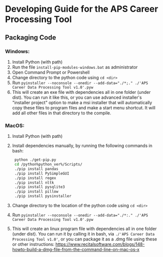 # **Developing Guide for the APS Career Processing Tool**

## **Packaging Code**

### **Windows:**

1. Install Python (with path)
1. Run the file `install-pip-modules-windows.bat` as administrator
1. Open Command Prompt or Powershell
1. Change directory to the python code using `cd <dir>`
1. Run `pyinstaller --noconsole --onedir --add-data="./*;." ./'APS Career Data Processing Tool v1.0'.pyw`
1. This will create an exe file with dependencies all in one folder (under dist). You can run it like this, or you can use advanced installer's "installer project" option 
to make a msi installer that will automatically copy these files to program files and make a start menu shortcut. It will add all other files in that directory to the compile.

### **MacOS:**

1. Install Python (with path)
1. Install dependencies manually, by running the following commands in bash:
    ```bash
     python ./get-pip.py
     cd /python%python_ver%/Scripts/
     ./pip install pandas
     ./pip install PySimpleGUI
     ./pip install regex
     ./pip install nltk
     ./pip install pysqlite3
     ./pip install pillow
     ./pip install pysinstaller
     ```

1. Change directory to the location of the python code using `cd <dir>`
1. Run `pyinstaller --noconsole --onedir --add-data="./*:." ./'APS Career Data Processing Tool v1.0'.pyw`
1. This will create an linux program file with dependencies all in one folder (under dist). You can run it by calling it in bash, via ` ./'APS Career Data Processing Tool v1.0' `, 
or you can package it as a .dmg file using these or other instructions: https://www.recitalsoftware.com/blogs/148-howto-build-a-dmg-file-from-the-command-line-on-mac-os-x

<!-- <details open>
<summary><font size=4>Project Filestructure:</font></summary> <!-- using template from https://stackoverflow.com/questions/19699059/representing-directory-file-structure-in-markdown-syntax 

 ```
root
│   .bashrc             ~ bash functions to simplify workflow
│   .gitignore          ~ specifies files that git will not send to this github repository (mostly runtime files)
│   compute.sh          ~ file like run_script.sh that attempts to add bash arguments to control qsub
│
└───code    ~ contains all code for the project, excluding bash scripts
│   │   feature_anaylsis.ipynb      ~ anaylzes features and generates files that give a landscape of that database
│   │   feature_selection.ipynb     ~ anaylzes feature importance and correlations
│   │   training.ipynb              ~ training notebook to test models locally before running compute farm scripts
│   │
│   └───dependancies    ~ contains code that defines shared functions, used by code in the parent directory
│       │   shared_functions.py     ~ general use functions that are used in many files
│       │   superlearner.py         ~ functions that simplify creation of superlearning models
│       │   ...
│
└───data    ~  contains datasets, features, and various generated files about the data - feature files include target
│   │   dataset.csv                 ~ superconducter database from Stanev2018
│   │   dataset_hamidieh.csv        ~ superconductor database, cleaned - https://arxiv.org/pdf/1803.10260.pdf
│   │   features.csv                ~ features for training, generated from Stanev2018 dataset with ../code/build_features.py
│   │   features_hamidieh.csv       ~ features for training using data from https://arxiv.org/pdf/1803.10260.pdf
│   │   dataset_histogram.png       ~ histogram of critical tempurtures in the dataset
│   │
│   └───importance    ~ contains feature importances for ensemble models, generated by code/feature_selection.ipynb
│       │   ...
│
└───latex   ~ contains source files and output for the latex final paper for the CLASSE REU program
│   ...
│
└───results     ~ contains all result prediction vs target grapgs and exported files
    │   results_optimized.csv               ~ results from training main eight models, generated from ../code/training_bulk.py
    │   results_unoptimized.csv             ~ unoptimized results from training main eight models
    │
    └───individual      ~ contains graphs and csv result files from individual model training 
    │   │   ...
    │
    └───optimization    ~ contains csv results from code/model_optimizer.py and code/model_optimizer_bayes.py
        │   ...
```

</details> -->